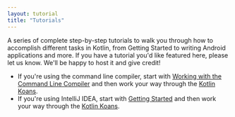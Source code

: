```yaml
---
layout: tutorial
title: "Tutorials"
---
```


A series of complete step-by-step tutorials to walk you through how to accomplish different tasks in Kotlin, from Getting Started to writing Android applications and more.
If you have a tutorial you'd like featured here, please let us know. We'll be happy to host it and give credit!

* If you're using the command line compiler, start with [Working with the Command Line Compiler](command-line.html) and then work your way through the [Kotlin Koans](koans.html).
* If you're using IntelliJ IDEA, start with [Getting Started](getting-started.html) and then work your way through the [Kotlin Koans](koans.html).

